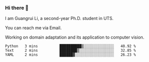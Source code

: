 ### Hi there 👋

<!--
**Solacex/Solacex** is a ✨ _special_ ✨ repository because its `README.md` (this file) appears on your GitHub profile.

Here are some ideas to get you started:

- 🔭 I’m currently working on ...
- 🌱 I’m currently learning ...
- 👯 I’m looking to collaborate on ...
- 🤔 I’m looking for help with ...
- 💬 Ask me about ...
- 📫 How to reach me: ...
- 😄 Pronouns: ...
- ⚡ Fun fact: ...
-->
I am Guangrui Li, a second-year Ph.D. student in UTS.

You can reach me via Email.

Working on domain adaptation and its application to computer vision. 
<!--START_SECTION:waka-->
```text
Python   3 mins          ██████████▒░░░░░░░░░░░░░░   40.92 % 
Text     2 mins          ████████▒░░░░░░░░░░░░░░░░   32.85 % 
YAML     2 mins          ██████▓░░░░░░░░░░░░░░░░░░   26.23 % 
```
<!--END_SECTION:waka-->
